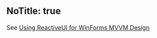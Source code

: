 NoTitle: true
---
See [Using ReactiveUI for WinForms MVVM Design](https://www.codeproject.com/Articles/801986/Using-ReactiveUI-for-WinForms-MVVM-Design)
